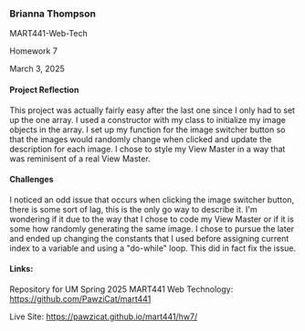 ###  Brianna Thompson

MART441-Web-Tech

Homework 7

March 3, 2025

#### Project Reflection

This project was actually fairly easy after the last one since I only had to set up the one array. I used a constructor with my class to initialize my image objects in the array. I set up my function for the image switcher button so that the images would randomly change when clicked and update the description for each image. I chose to style my View Master in a way that was reminisent of a real View Master.

#### Challenges
I noticed an odd issue that occurs when clicking the image switcher button, there is some sort of lag, this is the only go way to describe it. I'm wondering if it due to the way that I chose to code my View Master or if it is some how randomly generating the same image. I chose to pursue the later and ended up changing the constants that I used before assigning current index to a variable and using a "do-while" loop. This did in fact fix the issue.

#### Links:
Repository for UM Spring 2025 MART441 Web Technology:
https://github.com/PawziCat/mart441

Live Site:
https://pawzicat.github.io/mart441/hw7/
